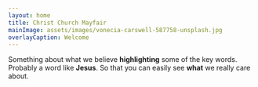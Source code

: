 ```yaml
---
layout: home
title: Christ Church Mayfair
mainImage: assets/images/vonecia-carswell-587758-unsplash.jpg
overlayCaption: Welcome
---
```


Something about what we believe **highlighting** some of the key words. Probably a word like **Jesus**. So that you can easily see **what** we really care about.
